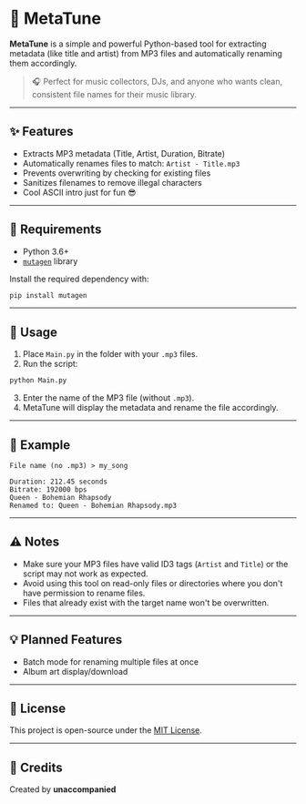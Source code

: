 # 🎵 MetaTune

**MetaTune** is a simple and powerful Python-based tool for extracting metadata (like title and artist) from MP3 files and automatically renaming them accordingly.

> 🎧 Perfect for music collectors, DJs, and anyone who wants clean, consistent file names for their music library.

---

## ✨ Features

- Extracts MP3 metadata (Title, Artist, Duration, Bitrate)
- Automatically renames files to match: `Artist - Title.mp3`
- Prevents overwriting by checking for existing files
- Sanitizes filenames to remove illegal characters
- Cool ASCII intro just for fun 😎

---

## 🔧 Requirements

- Python 3.6+
- [`mutagen`](https://mutagen.readthedocs.io/en/latest/) library

Install the required dependency with:

```bash
pip install mutagen
````

---

## 🚀 Usage

1. Place `Main.py` in the folder with your `.mp3` files.
2. Run the script:

```bash
python Main.py
```

3. Enter the name of the MP3 file (without `.mp3`).
4. MetaTune will display the metadata and rename the file accordingly.

---

## 📂 Example

```
File name (no .mp3) > my_song

Duration: 212.45 seconds  
Bitrate: 192000 bps  
Queen - Bohemian Rhapsody  
Renamed to: Queen - Bohemian Rhapsody.mp3
```

---

## ⚠️ Notes

* Make sure your MP3 files have valid ID3 tags (`Artist` and `Title`) or the script may not work as expected.
* Avoid using this tool on read-only files or directories where you don't have permission to rename files.
* Files that already exist with the target name won't be overwritten.

---

## 💡 Planned Features

* Batch mode for renaming multiple files at once
* Album art display/download

---

## 📄 License

This project is open-source under the [MIT License](LICENSE).

---

## 🧠 Credits

Created by **unaccompanied**

